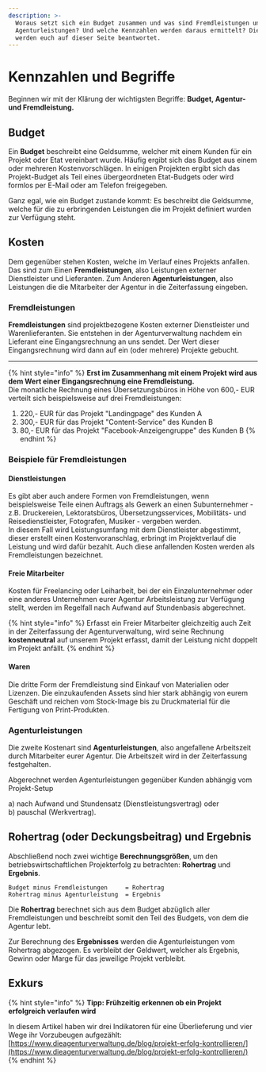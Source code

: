 ```yaml
---
description: >-
  Woraus setzt sich ein Budget zusammen und was sind Fremdleistungen und
  Agenturleistungen? Und welche Kennzahlen werden daraus ermittelt? Diese Fragen
  werden euch auf dieser Seite beantwortet.
---
```


# Kennzahlen und Begriffe

Beginnen wir mit der Klärung der wichtigsten Begriffe: **Budget, Agentur- und Fremdleistung.**

## Budget

Ein **Budget** beschreibt eine Geldsumme, welcher mit einem Kunden für ein Projekt oder Etat vereinbart wurde. Häufig ergibt sich das Budget aus einem oder mehreren Kostenvorschlägen. In einigen Projekten ergibt sich das Projekt-Budget als Teil eines übergeordneten Etat-Budgets oder wird formlos per E-Mail oder am Telefon freigegeben. 

Ganz egal, wie ein Budget zustande kommt: Es beschreibt die Geldsumme, welche für die zu erbringenden Leistungen die im Projekt definiert wurden zur Verfügung steht.

## Kosten

Dem gegenüber stehen Kosten, welche im Verlauf eines Projekts anfallen. Das sind zum Einen **Fremdleistungen**, also Leistungen externer Dienstleister und Lieferanten. Zum Anderen **Agenturleistungen**, also Leistungen die die Mitarbeiter der Agentur in die Zeiterfassung eingeben.

### Fremdleistungen

**Fremdleistungen** sind projektbezogene Kosten externer Dienstleister und Warenlieferanten. Sie entstehen in der Agenturverwaltung nachdem ein Lieferant eine Eingangsrechnung an uns sendet. Der Wert dieser Eingangsrechnung wird dann auf ein \(oder mehrere\) Projekte gebucht.   
****

{% hint style="info" %}
**Erst im Zusammenhang mit einem Projekt wird aus dem Wert einer Eingangsrechnung eine Fremdleistung.**  
Die monatliche Rechnung eines Übersetzungsbüros in Höhe von 600,- EUR verteilt sich beispielsweise auf drei Fremdleistungen:  
1. 220,- EUR für das Projekt "Landingpage" des Kunden A  
2. 300,- EUR für das Projekt "Content-Service" des Kunden B  
3. 80,- EUR für das Projekt "Facebook-Anzeigengruppe" des Kunden B
{% endhint %}

### Beispiele für Fremdleistungen

#### Dienstleistungen

Es gibt aber auch andere Formen von Fremdleistungen, wenn beispielsweise Teile einen Auftrags als Gewerk an einen Subunternehmer - z.B. Druckereien, Lektoratsbüros, Übersetzungsservices, Mobilitäts- und Reisedienstleister, Fotografen, Musiker - vergeben werden.  
In diesem Fall wird Leistungsumfang mit dem Dienstleister abgestimmt, dieser erstellt einen Kostenvoranschlag, erbringt im Projektverlauf die Leistung und wird dafür bezahlt. Auch diese anfallenden Kosten werden als Fremdleistungen bezeichnet. 

#### Freie Mitarbeiter

Kosten für Freelancing oder Leiharbeit, bei der ein Einzelunternehmer oder eine anderes Unternehmen eurer Agentur Arbeitsleistung zur Verfügung stellt, werden im Regelfall nach Aufwand auf Stundenbasis abgerechnet. 

{% hint style="info" %}
Erfasst ein Freier Mitarbeiter gleichzeitig auch Zeit in der Zeiterfassung der Agenturverwaltung, wird seine Rechnung **kostenneutral** auf unserem Projekt erfasst, damit der Leistung nicht doppelt im Projekt anfällt.
{% endhint %}

#### Waren

Die dritte Form der Fremdleistung sind Einkauf von Materialien oder Lizenzen. Die einzukaufenden Assets sind hier stark abhängig von eurem Geschäft und reichen vom Stock-Image bis zu Druckmaterial für die Fertigung von Print-Produkten.

### Agenturleistungen

Die zweite Kostenart sind **Agenturleistungen**, also angefallene Arbeitszeit durch Mitarbeiter eurer Agentur. Die Arbeitszeit wird in der Zeiterfassung festgehalten. 

Abgerechnet werden Agenturleistungen gegenüber Kunden abhängig vom Projekt-Setup 

a\) nach Aufwand und Stundensatz \(Dienstleistungsvertrag\) oder   
b\) pauschal \(Werkvertrag\).

## Rohertrag \(oder Deckungsbeitrag\) und Ergebnis

Abschließend noch zwei wichtige **Berechnungsgrößen**, um den betriebswirtschaftlichen Projekterfolg zu betrachten: **Rohertrag** und **Ergebnis**.

```text
Budget minus Fremdleistungen     = Rohertrag
Rohertrag minus Agenturleistung  = Ergebnis
```

Die **Rohertrag** berechnet sich aus dem Budget abzüglich aller Fremdleistungen und beschreibt somit den Teil des Budgets, von dem die Agentur lebt.

Zur Berechnung des **Ergebnisses** werden die Agenturleistungen vom Rohertrag abgezogen. Es verbleibt der Geldwert, welcher als Ergebnis, Gewinn oder Marge für das jeweilige Projekt verbleibt.

## Exkurs

{% hint style="info" %}
**Tipp: Frühzeitig erkennen ob ein Projekt erfolgreich verlaufen wird**

In diesem Artikel haben wir drei Indikatoren für eine Überlieferung und vier Wege ihr Vorzubeugen aufgezählt:  
[https://www.dieagenturverwaltung.de/blog/projekt-erfolg-kontrollieren/](https://www.dieagenturverwaltung.de/blog/projekt-erfolg-kontrollieren/)
{% endhint %}



